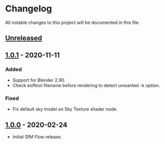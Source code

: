 # Changelog

All notable changes to this project will be documented in this file.

## [Unreleased]

## [1.0.1] - 2020-11-11

### Added

- Support for Blender 2.90.
- Check exiftool filename before rendering to detect unwanted -k option.

### Fixed

- Fix default sky model on Sky Texture shader node.

## [1.0.0] - 2020-02-24

- Initial SfM Flow release.

[unreleased]: https://github.com/davidemarelli/sfm_flow/compare/v1.0.1...HEAD
[1.0.1]: https://github.com/davidemarelli/sfm_flow/compare/v1.0.0...v1.0.1
[1.0.0]: https://github.com/davidemarelli/sfm_flow/releases/tag/v1.0.0
